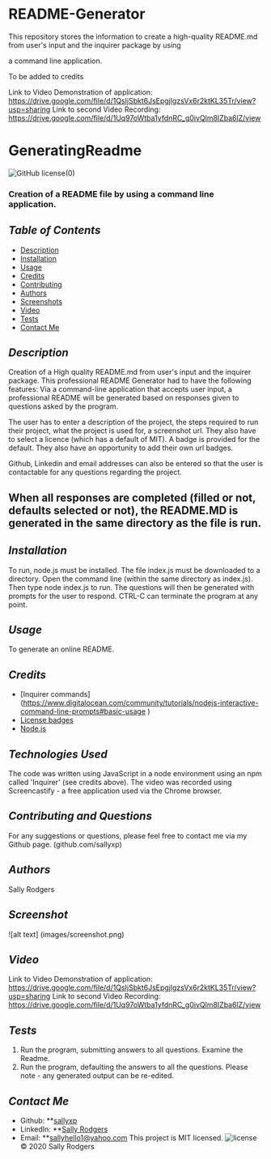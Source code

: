 # README-Generator
This repository stores the information to create a high-quality README.md from user's input and  the inquirer package by using

a command line application.

To be added to credits

Link to Video Demonstration of application: https://drive.google.com/file/d/1QsIjSbkt6JsEpgjlgzsVx6r2ktKL35Tr/view?usp=sharing
Link to second Video Recording: https://drive.google.com/file/d/1Uq97oWtba1yfdnRC_g0ivQlm8IZba6lZ/view
# GeneratingReadme 
![GitHub license](![license](https://img.shields.io/static/v1?label=license&message=MIT&color=blueviolet))(0)
### Creation of a README file by using a command line application.
## *Table of Contents*
- [Description](#description)
- [Installation](#installation)
- [Usage](#usage)
- [Credits](#Credits) 
- [Contributing](#contributing)
- [Authors](#authors)
- [Screenshots](#screenshots)
- [Video](#video)
- [Tests](#tests)
- [Contact Me](#contact-me)
## *Description* 
Creation of a High quality README.md from user's input and the inquirer package.
This professional README Generator had to have the following features:
Via a command-line application that accepts user input, a professional README will be generated based on responses given to questions asked by the program.


The user has to enter a description of the project, the steps required to run their project, what the project is used for, a screenshot url.  They also have to select a licence (which has a default of MIT).  A badge is provided for the default.  They also have an opportunity to add their own url badges.

Github, Linkedin and email addresses can also be entered so that the user is contactable for any questions regarding the project.

When all responses are completed (filled or not, defaults selected or not), the README.MD is generated in the same directory as the file is run.
- 
## *Installation*
To run, node.js must be installed. The file index.js must be downloaded to a directory. Open the command line (within the same directory as index.js).  
Then type node index.js to run.  The questions will then be generated with prompts for the user to respond. CTRL-C can terminate the program at any point.



## *Usage* 
To generate an online README.
## *Credits*
- [Inquirer commands] (https://www.digitalocean.com/community/tutorials/nodejs-interactive-command-line-prompts#basic-usage )
- [License badges](https://shields.io/)
- [Node.js](https://nodejs.org/en/download/)


## *Technologies Used*
The code was written using JavaScript in a node environment using an npm called 'Inquirer' (see credits above).  The video was recorded using Screencastify - a free application used via the Chrome browser. 

## *Contributing and Questions*
For any suggestions or questions, please feel free to contact me via my Github page. (github.com/sallyxp)

## *Authors*
Sally Rodgers

## *Screenshot*
![alt text] (images/screenshot.png) 

## *Video*
Link to Video Demonstration of application: https://drive.google.com/file/d/1QsIjSbkt6JsEpgjlgzsVx6r2ktKL35Tr/view?usp=sharing
Link to second Video Recording: https://drive.google.com/file/d/1Uq97oWtba1yfdnRC_g0ivQlm8IZba6lZ/view

## *Tests*
1.  Run the program, submitting answers to all questions. Examine the Readme.
2.  Run the program, defaulting the answers to all the questions. 
Please note - any generated output can be re-edited.


## *Contact Me*
- Github: **[sallyxp](sallyxp.github.io)
- LinkedIn: **[Sally Rodgers](www.linkedin.com/in/sallyhello1)  
- Email: **[sallyhello1@yahoo.com](mailto:sallyhello1@yahoo.com)
This project is MIT licensed. ![license](https://img.shields.io/static/v1?label=license&message=MIT&color=blueviolet) 
&copy; 2020 Sally Rodgers